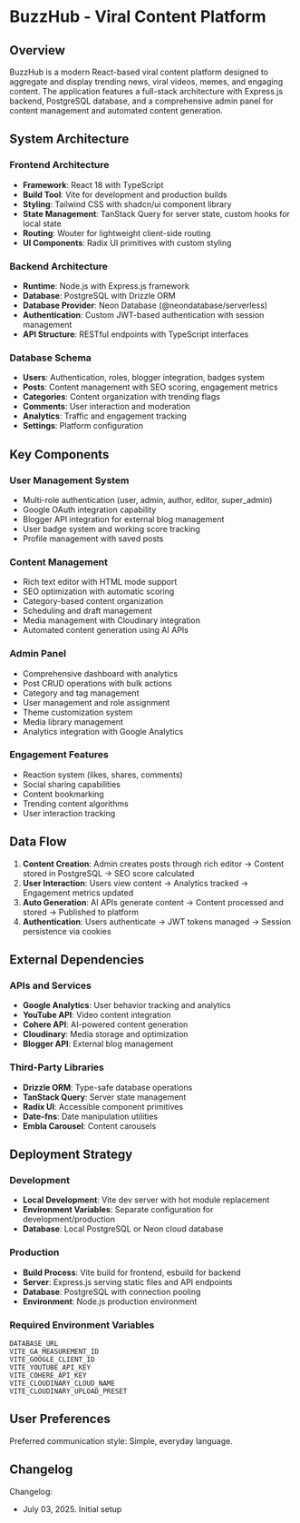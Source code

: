 # BuzzHub - Viral Content Platform

## Overview

BuzzHub is a modern React-based viral content platform designed to aggregate and display trending news, viral videos, memes, and engaging content. The application features a full-stack architecture with Express.js backend, PostgreSQL database, and a comprehensive admin panel for content management and automated content generation.

## System Architecture

### Frontend Architecture
- **Framework**: React 18 with TypeScript
- **Build Tool**: Vite for development and production builds
- **Styling**: Tailwind CSS with shadcn/ui component library
- **State Management**: TanStack Query for server state, custom hooks for local state
- **Routing**: Wouter for lightweight client-side routing
- **UI Components**: Radix UI primitives with custom styling

### Backend Architecture
- **Runtime**: Node.js with Express.js framework
- **Database**: PostgreSQL with Drizzle ORM
- **Database Provider**: Neon Database (@neondatabase/serverless)
- **Authentication**: Custom JWT-based authentication with session management
- **API Structure**: RESTful endpoints with TypeScript interfaces

### Database Schema
- **Users**: Authentication, roles, blogger integration, badges system
- **Posts**: Content management with SEO scoring, engagement metrics
- **Categories**: Content organization with trending flags
- **Comments**: User interaction and moderation
- **Analytics**: Traffic and engagement tracking
- **Settings**: Platform configuration

## Key Components

### User Management System
- Multi-role authentication (user, admin, author, editor, super_admin)
- Google OAuth integration capability
- Blogger API integration for external blog management
- User badge system and working score tracking
- Profile management with saved posts

### Content Management
- Rich text editor with HTML mode support
- SEO optimization with automatic scoring
- Category-based content organization
- Scheduling and draft management
- Media management with Cloudinary integration
- Automated content generation using AI APIs

### Admin Panel
- Comprehensive dashboard with analytics
- Post CRUD operations with bulk actions
- Category and tag management
- User management and role assignment
- Theme customization system
- Media library management
- Analytics integration with Google Analytics

### Engagement Features
- Reaction system (likes, shares, comments)
- Social sharing capabilities
- Content bookmarking
- Trending content algorithms
- User interaction tracking

## Data Flow

1. **Content Creation**: Admin creates posts through rich editor → Content stored in PostgreSQL → SEO score calculated
2. **User Interaction**: Users view content → Analytics tracked → Engagement metrics updated
3. **Auto Generation**: AI APIs generate content → Content processed and stored → Published to platform
4. **Authentication**: Users authenticate → JWT tokens managed → Session persistence via cookies

## External Dependencies

### APIs and Services
- **Google Analytics**: User behavior tracking and analytics
- **YouTube API**: Video content integration
- **Cohere API**: AI-powered content generation
- **Cloudinary**: Media storage and optimization
- **Blogger API**: External blog management

### Third-Party Libraries
- **Drizzle ORM**: Type-safe database operations
- **TanStack Query**: Server state management
- **Radix UI**: Accessible component primitives
- **Date-fns**: Date manipulation utilities
- **Embla Carousel**: Content carousels

## Deployment Strategy

### Development
- **Local Development**: Vite dev server with hot module replacement
- **Environment Variables**: Separate configuration for development/production
- **Database**: Local PostgreSQL or Neon cloud database

### Production
- **Build Process**: Vite build for frontend, esbuild for backend
- **Server**: Express.js serving static files and API endpoints
- **Database**: PostgreSQL with connection pooling
- **Environment**: Node.js production environment

### Required Environment Variables
```
DATABASE_URL
VITE_GA_MEASUREMENT_ID
VITE_GOOGLE_CLIENT_ID
VITE_YOUTUBE_API_KEY
VITE_COHERE_API_KEY
VITE_CLOUDINARY_CLOUD_NAME
VITE_CLOUDINARY_UPLOAD_PRESET
```

## User Preferences

Preferred communication style: Simple, everyday language.

## Changelog

Changelog:
- July 03, 2025. Initial setup